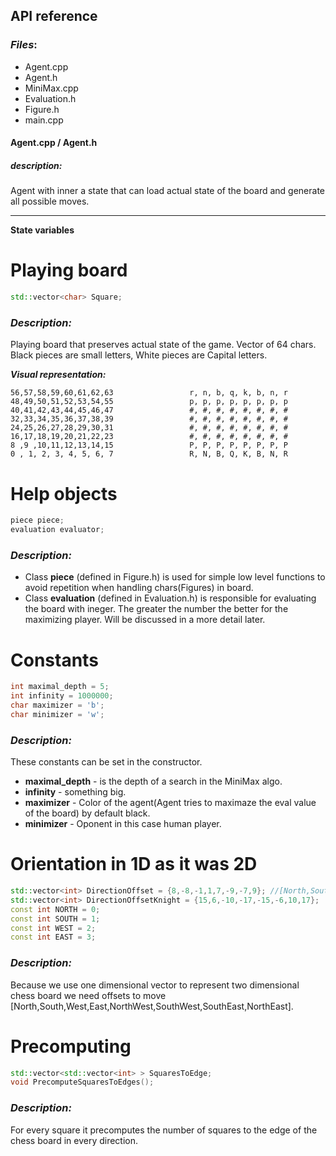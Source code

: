 ## **API reference**

### ***Files***:
* Agent.cpp 
* Agent.h
* MiniMax.cpp
* Evaluation.h
* Figure.h
* main.cpp

#### **Agent.cpp / Agent.h**
##### **description**: 
Agent with inner a state that can load actual state of the board and generate all possible moves.

---
**State variables**
> 
# Playing board
```cpp
std::vector<char> Square; 
```
### ***Description:*** 
Playing board that preserves actual state of the game. Vector of 64 chars.
Black pieces are small letters, White pieces are Capital letters.
 
  ***Visual representation:***
```
56,57,58,59,60,61,62,63                 r, n, b, q, k, b, n, r
48,49,50,51,52,53,54,55                 p, p, p, p, p, p, p, p
40,41,42,43,44,45,46,47                 #, #, #, #, #, #, #, #
32,33,34,35,36,37,38,39                 #, #, #, #, #, #, #, #
24,25,26,27,28,29,30,31                 #, #, #, #, #, #, #, #
16,17,18,19,20,21,22,23                 #, #, #, #, #, #, #, #
8 ,9 ,10,11,12,13,14,15                 P, P, P, P, P, P, P, P
0 , 1, 2, 3, 4, 5, 6, 7                 R, N, B, Q, K, B, N, R 
```

# Help objects
```cpp
piece piece;
evaluation evaluator;
```
### ***Description:*** 
* Class **piece** (defined in Figure.h) is used for simple low level functions to avoid repetition when handling chars(Figures) in board.
* Class **evaluation** (defined in Evaluation.h) is responsible for evaluating the board with ineger. The greater the number the better for the maximizing player. Will be discussed in a more detail later. 

# Constants
```cpp
int maximal_depth = 5;
int infinity = 1000000;
char maximizer = 'b';
char minimizer = 'w';
```
### ***Description:*** 
These constants can be set in the constructor.
* **maximal_depth** - is the depth of a search in the MiniMax algo.
* **infinity** - something big.
* **maximizer** - Color of the agent(Agent tries to maximaze the eval value of the board) by default black.
* **minimizer** - Oponent in this case human player.
  
# Orientation in 1D as it was 2D
```cpp
std::vector<int> DirectionOffset = {8,-8,-1,1,7,-9,-7,9}; //[North,South,West,East,NorthWest,SouthWest,SouthEast,NorthEast]
std::vector<int> DirectionOffsetKnight = {15,6,-10,-17,-15,-6,10,17}; 
const int NORTH = 0;
const int SOUTH = 1;
const int WEST = 2;
const int EAST = 3; 
```
### ***Description:*** 
Because we use one dimensional vector to represent two dimensional chess board we need offsets to move [North,South,West,East,NorthWest,SouthWest,SouthEast,NorthEast].

# Precomputing 
```cpp
std::vector<std::vector<int> > SquaresToEdge;
void PrecomputeSquaresToEdges();
```
### ***Description:*** 
For every square it precomputes the number of squares to the edge of the chess board in every direction.
